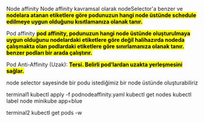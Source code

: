 Node affinity
Node affinity kavramsal olarak nodeSelector'a benzer ve <b><mark>nodelara atanan etiketlere göre 
podunuzun hangi node üstünde schedule edilmeye uygun olduğunu kısıtlamanıza olanak tanır.</mark></b><br>

Pod affinity
<b><mark>pod affinity, podunuzun hangi node üstünde oluşturulmaya uygun olduğunu nodelardaki 
etiketlere göre değil halihazırda nodeda çalışmakta olan podlardaki etiketlere göre sınırlamanıza olanak tanır. benzer podları bir arada çalıştırır.</mark></b><br>


Pod Anti-Affinity (Uzak):
<b><mark>Tersi. Belirli pod’lardan uzakta yerleşmesini sağlar.</mark></b><br>

node selector sayesinde bir podu istediğimiz bir node üstünde oluşturabiliriz

terminal1
kubectl apply -f podnodeaffinity.yaml
kubectl get nodes
kubectl label node minikube app=blue

terminal2
kubectl get pods -w


